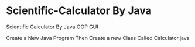 # Scientific-Calculator By Java  
Scientific Calculator By Java OOP GUI



Create a New Java Program Then Create a new Class Called Calculator.java

